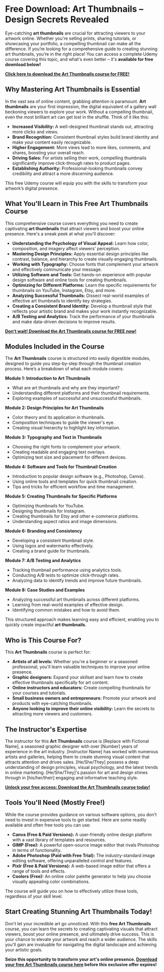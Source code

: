 # Free Download: Art Thumbnails – Design Secrets Revealed

Eye-catching **art thumbnails** are crucial for attracting viewers to your artwork online. Whether you're selling prints, sharing tutorials, or showcasing your portfolio, a compelling thumbnail can make all the difference. If you’re looking for a comprehensive guide to creating stunning art thumbnails, you’re in the right place!  You can access a complete Udemy course covering this topic, and what's even better – it's **available for free download below!**

[**Click here to download the Art Thumbnails course for FREE!**](https://udemywork.com/art-thumbnails)

## Why Mastering Art Thumbnails is Essential

In the vast sea of online content, grabbing attention is paramount. **Art thumbnails** are your first impression, the digital equivalent of a gallery wall beckoning viewers to explore your work. Without a compelling thumbnail, even the most brilliant art can get lost in the shuffle. Think of it like this:

*   **Increased Visibility:** A well-designed thumbnail stands out, attracting more clicks and views.
*   **Brand Recognition:** Consistent thumbnail styles build brand identity and make your content easily recognizable.
*   **Higher Engagement:**  More views lead to more likes, comments, and shares, boosting your overall reach.
*   **Driving Sales:** For artists selling their work, compelling thumbnails significantly improve click-through rates to product pages.
*   **Establishing Authority:**  Professional-looking thumbnails convey credibility and attract a more discerning audience.

This free Udemy course will equip you with the skills to transform your artwork’s digital presence.

## What You'll Learn in This Free Art Thumbnails Course

This comprehensive course covers everything you need to create captivating **art thumbnails** that attract viewers and boost your online presence. Here's a sneak peek at what you'll discover:

*   **Understanding the Psychology of Visual Appeal:** Learn how color, composition, and imagery affect viewers' perception.
*   **Mastering Design Principles:**  Apply essential design principles like contrast, balance, and hierarchy to create visually engaging thumbnails.
*   **Working with Typography:**  Choose fonts that complement your artwork and effectively communicate your message.
*   **Utilizing Software and Tools:**  Get hands-on experience with popular design software and online tools for creating thumbnails.
*   **Optimizing for Different Platforms:**  Learn the specific requirements for thumbnails on YouTube, Instagram, Etsy, and more.
*   **Analyzing Successful Thumbnails:**  Dissect real-world examples of effective art thumbnails to identify key strategies.
*   **Creating a Consistent Brand Identity:**  Develop a thumbnail style that reflects your artistic brand and makes your work instantly recognizable.
*   **A/B Testing and Analytics:**  Track the performance of your thumbnails and make data-driven decisions to improve results.

[**Don't wait! Download the Art Thumbnails course for FREE now!**](https://udemywork.com/art-thumbnails)

## Modules Included in the Course

The **Art Thumbnails** course is structured into easily digestible modules, designed to guide you step-by-step through the thumbnail creation process. Here’s a breakdown of what each module covers:

**Module 1: Introduction to Art Thumbnails**

*   What are art thumbnails and why are they important?
*   Understanding different platforms and their thumbnail requirements.
*   Exploring examples of successful and unsuccessful thumbnails.

**Module 2: Design Principles for Art Thumbnails**

*   Color theory and its application in thumbnails.
*   Composition techniques to guide the viewer's eye.
*   Creating visual hierarchy to highlight key information.

**Module 3: Typography and Text in Thumbnails**

*   Choosing the right fonts to complement your artwork.
*   Creating readable and engaging text overlays.
*   Optimizing text size and placement for different devices.

**Module 4: Software and Tools for Thumbnail Creation**

*   Introduction to popular design software (e.g., Photoshop, Canva).
*   Using online tools and templates for quick thumbnail creation.
*   Tips and tricks for efficient workflow and time management.

**Module 5: Creating Thumbnails for Specific Platforms**

*   Optimizing thumbnails for YouTube.
*   Designing thumbnails for Instagram.
*   Creating thumbnails for Etsy and other e-commerce platforms.
*   Understanding aspect ratios and image dimensions.

**Module 6: Branding and Consistency**

*   Developing a consistent thumbnail style.
*   Using logos and watermarks effectively.
*   Creating a brand guide for thumbnails.

**Module 7: A/B Testing and Analytics**

*   Tracking thumbnail performance using analytics tools.
*   Conducting A/B tests to optimize click-through rates.
*   Analyzing data to identify trends and improve future thumbnails.

**Module 8: Case Studies and Examples**

*   Analyzing successful art thumbnails across different platforms.
*   Learning from real-world examples of effective design.
*   Identifying common mistakes and how to avoid them.

This structured approach makes learning easy and efficient, enabling you to quickly create impactful **art thumbnails**.

## Who is This Course For?

This **Art Thumbnails** course is perfect for:

*   **Artists of all levels:** Whether you're a beginner or a seasoned professional, you'll learn valuable techniques to improve your online presence.
*   **Graphic designers:** Expand your skillset and learn how to create effective thumbnails specifically for art content.
*   **Online instructors and educators:** Create compelling thumbnails for your courses and tutorials.
*   **Small business owners and entrepreneurs:**  Promote your artwork and products with eye-catching thumbnails.
*   **Anyone looking to improve their online visibility:**  Learn the secrets to attracting more viewers and customers.

## The Instructor's Expertise

The instructor for this **Art Thumbnails** course is [Replace with Fictional Name], a seasoned graphic designer with over [Number] years of experience in the art industry. [Instructor Name] has worked with numerous artists and galleries, helping them to create stunning visual content that attracts attention and drives sales.  [He/She/They] possess a deep understanding of design principles, visual psychology, and the latest trends in online marketing.  [He/She/They]'s passion for art and design shines through in [his/her/their] engaging and informative teaching style.

[**Unlock your free access: Download the Art Thumbnails course today!**](https://udemywork.com/art-thumbnails)

## Tools You'll Need (Mostly Free!)

While the course provides guidance on various software options, you don't need to invest in expensive tools to get started. Here are some readily available and often free tools you can use:

*   **Canva (Free & Paid Versions):** A user-friendly online design platform with a vast library of templates and resources.
*   **GIMP (Free):** A powerful open-source image editor that rivals Photoshop in terms of functionality.
*   **Adobe Photoshop (Paid with Free Trial):**  The industry-standard image editing software, offering unparalleled control and features.
*   **Pixlr (Free & Paid Versions):** A web-based image editor that offers a range of tools and effects.
*   **Coolors (Free):** An online color palette generator to help you choose visually appealing color combinations.

The course will guide you on how to effectively utilize these tools, regardless of your skill level.

## Start Creating Stunning Art Thumbnails Today!

Don't let your incredible art go unnoticed. With this **free Art Thumbnails** course, you can learn the secrets to creating captivating visuals that attract viewers, boost your online presence, and ultimately drive success.  This is your chance to elevate your artwork and reach a wider audience. The skills you'll gain are invaluable for navigating the digital landscape and achieving your artistic goals.

**Seize this opportunity to transform your art's online presence. [Download your free Art Thumbnails course here](https://udemywork.com/art-thumbnails) before this exclusive offer expires!**
